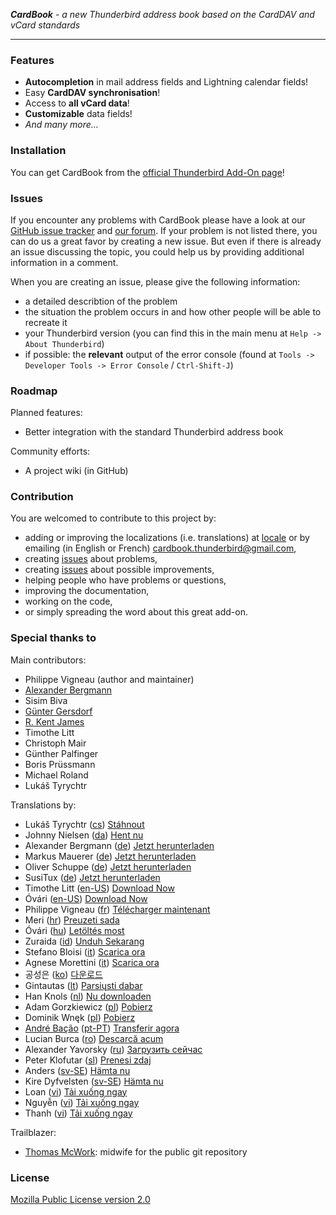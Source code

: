 ***CardBook*** - *a new Thunderbird address book based on the CardDAV and vCard standards*

--------

### Features

* **Autocompletion** in mail address fields and Lightning calendar fields!
* Easy **CardDAV synchronisation**!
* Access to **all vCard data**!
* **Customizable** data fields!
* *And many more…*


### Installation

You can get CardBook from the [official Thunderbird Add-On page](https://addons.mozilla.org/thunderbird/addon/cardbook/)!


### Issues

If you encounter any problems with CardBook please have a look at our [GitHub issue tracker](https://github.com/CardBook/CardBook/issues) and [our forum](https://cardbook.6660.eu/).
If your problem is not listed there, you can do us a great favor by creating a new issue. But even if there is already an issue discussing the topic, you could help us by providing additional information in a comment.

When you are creating an issue, please give the following information:
* a detailed describtion of the problem
* the situation the problem occurs in and how other people will be able to recreate it
* your Thunderbird version (you can find this in the main menu at `Help -> About Thunderbird`)
* if possible: the **relevant** output of the error console (found at `Tools -> Developer Tools -> Error Console` / `Ctrl-Shift-J`)


### Roadmap

Planned features:
* Better integration with the standard Thunderbird address book

Community efforts:
* A project wiki (in GitHub)


### Contribution

You are welcomed to contribute to this project by:
* adding or improving the localizations (i.e. translations) at [locale](https://github.com/CardBook/CardBook/tree/master/chrome/locale) or by emailing (in English or French) [cardbook.thunderbird@gmail.com](mailto:cardbook.thunderbird@gmail.com),
* creating [issues](https://github.com/CardBook/CardBook/issues) about problems,
* creating [issues](https://github.com/CardBook/CardBook/issues) about possible improvements,
* helping people who have problems or questions,
* improving the documentation,
* working on the code,
* or simply spreading the word about this great add-on.


### Special thanks to

Main contributors:
* Philippe Vigneau (author and maintainer)
* [Alexander Bergmann](https://addons.mozilla.org/thunderbird/user/tempuser/)
* Sisim Biva
* [Günter Gersdorf](https://addons.mozilla.org/thunderbird/user/guenter-gersdorf/)
* [R. Kent James](https://github.com/rkent)
* Timothe Litt
* Christoph Mair
* Günther Palfinger
* Boris Prüssmann
* Michael Roland
* Lukáš Tyrychtr

Translations by:
* Lukáš Tyrychtr ([cs](https://github.com/CardBook/CardBook/tree/master/chrome/locale/cs)) [Stáhnout](https://addons.mozilla.org/cs/thunderbird/addon/cardbook/)
* Johnny Nielsen ([da](https://github.com/CardBook/CardBook/tree/master/chrome/locale/da)) [Hent nu](https://addons.mozilla.org/da/thunderbird/addon/cardbook/)
* Alexander Bergmann ([de](https://github.com/CardBook/CardBook/tree/master/chrome/locale/de)) [Jetzt herunterladen](https://addons.mozilla.org/de/thunderbird/addon/cardbook/)
* Markus Mauerer ([de](https://github.com/CardBook/CardBook/tree/master/chrome/locale/de)) [Jetzt herunterladen](https://addons.mozilla.org/de/thunderbird/addon/cardbook/)
* Oliver Schuppe ([de](https://github.com/CardBook/CardBook/tree/master/chrome/locale/de)) [Jetzt herunterladen](https://addons.mozilla.org/de/thunderbird/addon/cardbook/)
* SusiTux ([de](https://github.com/CardBook/CardBook/tree/master/chrome/locale/de)) [Jetzt herunterladen](https://addons.mozilla.org/de/thunderbird/addon/cardbook/)
* Timothe Litt ([en-US](https://github.com/CardBook/CardBook/tree/master/chrome/locale/en-US)) [Download Now](https://addons.mozilla.org/en-US/thunderbird/addon/cardbook/)
* Óvári ([en-US](https://github.com/CardBook/CardBook/tree/master/chrome/locale/en-US)) [Download Now](https://addons.mozilla.org/en-US/thunderbird/addon/cardbook/)
* Philippe Vigneau ([fr](https://github.com/CardBook/CardBook/tree/master/chrome/locale/fr)) [Télécharger maintenant](https://addons.mozilla.org/fr/thunderbird/addon/cardbook/)
* Meri ([hr](https://github.com/CardBook/CardBook/tree/master/chrome/locale/hr)) [Preuzeti sada](https://addons.mozilla.org/hr/thunderbird/addon/cardbook/)
* Óvári ([hu](https://github.com/CardBook/CardBook/tree/master/chrome/locale/hu)) [Letöltés most](https://addons.mozilla.org/hu/thunderbird/addon/cardbook/)
* Zuraida ([id](https://github.com/CardBook/CardBook/tree/master/chrome/locale/id)) [Unduh Sekarang](https://addons.mozilla.org/id/thunderbird/addon/cardbook/)
* Stefano Bloisi ([it](https://github.com/CardBook/CardBook/tree/master/chrome/locale/it)) [Scarica ora](https://addons.mozilla.org/it/thunderbird/addon/cardbook/)
* Agnese Morettini ([it](https://github.com/CardBook/CardBook/tree/master/chrome/locale/it)) [Scarica ora](https://addons.mozilla.org/it/thunderbird/addon/cardbook/)
* 공성은 ([ko](https://github.com/CardBook/CardBook/tree/master/chrome/locale/ko)) [다운로드](https://addons.mozilla.org/ko/thunderbird/addon/cardbook/)
* Gintautas ([lt](https://github.com/CardBook/CardBook/tree/master/chrome/locale/lt)) [Parsiųsti dabar](https://addons.mozilla.org/lt/thunderbird/addon/cardbook/)
* Han Knols ([nl](https://github.com/CardBook/CardBook/tree/master/chrome/locale/nl)) [Nu downloaden](https://addons.mozilla.org/nl/thunderbird/addon/cardbook/)
* Adam Gorzkiewicz ([pl](https://github.com/CardBook/CardBook/tree/master/chrome/locale/pl)) [Pobierz](https://addons.mozilla.org/pl/thunderbird/addon/cardbook/)
* Dominik Wnęk ([pl](https://github.com/CardBook/CardBook/tree/master/chrome/locale/pl)) [Pobierz](https://addons.mozilla.org/pl/thunderbird/addon/cardbook/)
* [André Bação](https://github.com/abacao) ([pt-PT](https://github.com/CardBook/CardBook/tree/master/chrome/locale/pt-PT)) [Transferir agora](https://addons.mozilla.org/pt-PT/thunderbird/addon/cardbook/)
* Lucian Burca ([ro](https://github.com/CardBook/CardBook/tree/master/chrome/locale/ro)) [Descarcă acum](https://addons.mozilla.org/ro/thunderbird/addon/cardbook/)
* Alexander Yavorsky ([ru](https://github.com/CardBook/CardBook/tree/master/chrome/locale/ru)) [Загрузить сейчас](https://addons.mozilla.org/ru/thunderbird/addon/cardbook/)
* Peter Klofutar ([sl](https://github.com/CardBook/CardBook/tree/master/chrome/locale/sl)) [Prenesi zdaj](https://addons.mozilla.org/sl/thunderbird/addon/cardbook/)
* Anders ([sv-SE](https://github.com/CardBook/CardBook/tree/master/chrome/locale/sv-SE)) [Hämta nu](https://addons.mozilla.org/sv-SE/thunderbird/addon/cardbook/)
* Kire Dyfvelsten ([sv-SE](https://github.com/CardBook/CardBook/tree/master/chrome/locale/sv-SE)) [Hämta nu](https://addons.mozilla.org/sv-SE/thunderbird/addon/cardbook/)
* Loan ([vi](https://github.com/CardBook/CardBook/tree/master/chrome/locale/vi)) [Tải xuống ngay](https://addons.mozilla.org/vi/thunderbird/addon/cardbook/)
* Nguyễn ([vi](https://github.com/CardBook/CardBook/tree/master/chrome/locale/vi)) [Tải xuống ngay](https://addons.mozilla.org/vi/thunderbird/addon/cardbook/)
* Thanh ([vi](https://github.com/CardBook/CardBook/tree/master/chrome/locale/vi)) [Tải xuống ngay](https://addons.mozilla.org/vi/thunderbird/addon/cardbook/)


Trailblazer:
* [Thomas McWork](https://github.com/thomas-mc-work): midwife for the public git repository

### License

[Mozilla Public License version 2.0](https://github.com/CardBook/CardBook/blob/master/LICENSE.txt)

